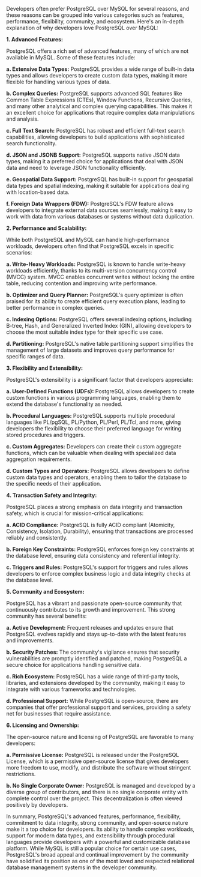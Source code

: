 Developers often prefer PostgreSQL over MySQL for several reasons, and these reasons can be grouped into various categories such as features, performance, flexibility, community, and ecosystem. Here's an in-depth explanation of why developers love PostgreSQL over MySQL:

**1. Advanced Features:**

PostgreSQL offers a rich set of advanced features, many of which are not available in MySQL. Some of these features include:

**a. Extensive Data Types:** PostgreSQL provides a wide range of built-in data types and allows developers to create custom data types, making it more flexible for handling various types of data.

**b. Complex Queries:** PostgreSQL supports advanced SQL features like Common Table Expressions (CTEs), Window Functions, Recursive Queries, and many other analytical and complex querying capabilities. This makes it an excellent choice for applications that require complex data manipulations and analysis.

**c. Full Text Search:** PostgreSQL has robust and efficient full-text search capabilities, allowing developers to build applications with sophisticated search functionality.

**d. JSON and JSONB Support:** PostgreSQL supports native JSON data types, making it a preferred choice for applications that deal with JSON data and need to leverage JSON functionality efficiently.

**e. Geospatial Data Support:** PostgreSQL has built-in support for geospatial data types and spatial indexing, making it suitable for applications dealing with location-based data.

**f. Foreign Data Wrappers (FDW):** PostgreSQL's FDW feature allows developers to integrate external data sources seamlessly, making it easy to work with data from various databases or systems without data duplication.

**2. Performance and Scalability:**

While both PostgreSQL and MySQL can handle high-performance workloads, developers often find that PostgreSQL excels in specific scenarios:

**a. Write-Heavy Workloads:** PostgreSQL is known to handle write-heavy workloads efficiently, thanks to its multi-version concurrency control (MVCC) system. MVCC enables concurrent writes without locking the entire table, reducing contention and improving write performance.

**b. Optimizer and Query Planner:** PostgreSQL's query optimizer is often praised for its ability to create efficient query execution plans, leading to better performance in complex queries.

**c. Indexing Options:** PostgreSQL offers several indexing options, including B-tree, Hash, and Generalized Inverted Index (GIN), allowing developers to choose the most suitable index type for their specific use case.

**d. Partitioning:** PostgreSQL's native table partitioning support simplifies the management of large datasets and improves query performance for specific ranges of data.

**3. Flexibility and Extensibility:**

PostgreSQL's extensibility is a significant factor that developers appreciate:

**a. User-Defined Functions (UDFs):** PostgreSQL allows developers to create custom functions in various programming languages, enabling them to extend the database's functionality as needed.

**b. Procedural Languages:** PostgreSQL supports multiple procedural languages like PL/pgSQL, PL/Python, PL/Perl, PL/Tcl, and more, giving developers the flexibility to choose their preferred language for writing stored procedures and triggers.

**c. Custom Aggregates:** Developers can create their custom aggregate functions, which can be valuable when dealing with specialized data aggregation requirements.

**d. Custom Types and Operators:** PostgreSQL allows developers to define custom data types and operators, enabling them to tailor the database to the specific needs of their application.

**4. Transaction Safety and Integrity:**

PostgreSQL places a strong emphasis on data integrity and transaction safety, which is crucial for mission-critical applications:

**a. ACID Compliance:** PostgreSQL is fully ACID compliant (Atomicity, Consistency, Isolation, Durability), ensuring that transactions are processed reliably and consistently.

**b. Foreign Key Constraints:** PostgreSQL enforces foreign key constraints at the database level, ensuring data consistency and referential integrity.

**c. Triggers and Rules:** PostgreSQL's support for triggers and rules allows developers to enforce complex business logic and data integrity checks at the database level.

**5. Community and Ecosystem:**

PostgreSQL has a vibrant and passionate open-source community that continuously contributes to its growth and improvement. This strong community has several benefits:

**a. Active Development:** Frequent releases and updates ensure that PostgreSQL evolves rapidly and stays up-to-date with the latest features and improvements.

**b. Security Patches:** The community's vigilance ensures that security vulnerabilities are promptly identified and patched, making PostgreSQL a secure choice for applications handling sensitive data.

**c. Rich Ecosystem:** PostgreSQL has a wide range of third-party tools, libraries, and extensions developed by the community, making it easy to integrate with various frameworks and technologies.

**d. Professional Support:** While PostgreSQL is open-source, there are companies that offer professional support and services, providing a safety net for businesses that require assistance.

**6. Licensing and Ownership:**

The open-source nature and licensing of PostgreSQL are favorable to many developers:

**a. Permissive License:** PostgreSQL is released under the PostgreSQL License, which is a permissive open-source license that gives developers more freedom to use, modify, and distribute the software without stringent restrictions.

**b. No Single Corporate Owner:** PostgreSQL is managed and developed by a diverse group of contributors, and there is no single corporate entity with complete control over the project. This decentralization is often viewed positively by developers.

In summary, PostgreSQL's advanced features, performance, flexibility, commitment to data integrity, strong community, and open-source nature make it a top choice for developers. Its ability to handle complex workloads, support for modern data types, and extensibility through procedural languages provide developers with a powerful and customizable database platform. While MySQL is still a popular choice for certain use cases, PostgreSQL's broad appeal and continual improvement by the community have solidified its position as one of the most loved and respected relational database management systems in the developer community.

